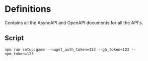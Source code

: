 # Definitions
Contains all the AsyncAPI and OpenAPI documents for all the API's.


## Script

```
npm run setup:game --nuget_auth_token=123 --gh_token=123 --npm_token=123
```